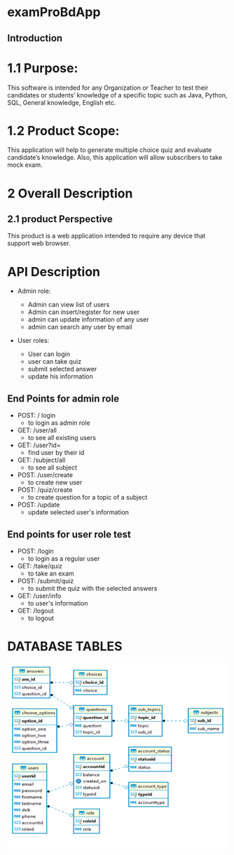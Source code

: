 # examProBdApp
## Introduction
# 1.1	Purpose: 
This software is intended for any Organization or Teacher to test their candidates or students’ knowledge of a specific topic such as Java, Python, SQL, General knowledge, English etc. 
# 1.2	Product Scope: 
This application will help to generate multiple choice quiz and evaluate candidate’s knowledge. Also, this application will allow subscribers to take mock exam. 
# 2	Overall Description 
## 2.1	product Perspective 
This product is a web application intended to require any device that support web browser. 
# API Description
 - Admin role:
    - Admin can view list of users
    - Admin can insert/register for  new user
    - admin can update information of any user
    - admin can search any user by email  

 - User roles:
    - User can login
    - user can take quiz 
    - submit selected answer
    - update his information 
## End Points for admin role
- POST: / login
    - to login as admin role
- GET: /user/all
    - to see all existing users 
- GET: /user?id=
    - find user by their id 
- GET: /subject/all
    - to see all subject
- POST: /user/create
    - to create new user 
- POST: /quiz/create
    - to create question for a topic of a subject 
- POST: /update  
    - update selected user's information 
## End points for user role test 
- POST: /login 
    - to login as a regular user
- GET: /take/quiz
    - to take an exam 
- POST: /submit/quiz
    - to submit the quiz with the selected answers
- GET: /user/info
    - to user's information 
- GET: /logout
    - to logout 
# DATABASE TABLES 
![](./images/data_table.PNG)


